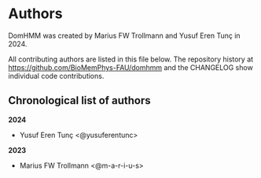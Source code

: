 # Authors

DomHMM was created by Marius FW Trollmann and Yusuf Eren Tunç in 2024.


All contributing authors are listed in this file below.
The repository history at https://github.com/BioMemPhys-FAU/domhmm
and the CHANGELOG show individual code contributions.

## Chronological list of authors

<!--
The rules for this file:
  * Authors are sorted chronologically, earliest to latest
  * Please format it each entry as "Preferred name <GitHub username>"
  * Your preferred name is whatever you wish to go by --
    it does *not* have to be your legal name!
  * Please start a new section for each new year
  * Don't ever delete anything
-->
**2024**
- Yusuf Eren Tunç <@yusuferentunc>

**2023**
- Marius FW Trollmann <@m-a-r-i-u-s>